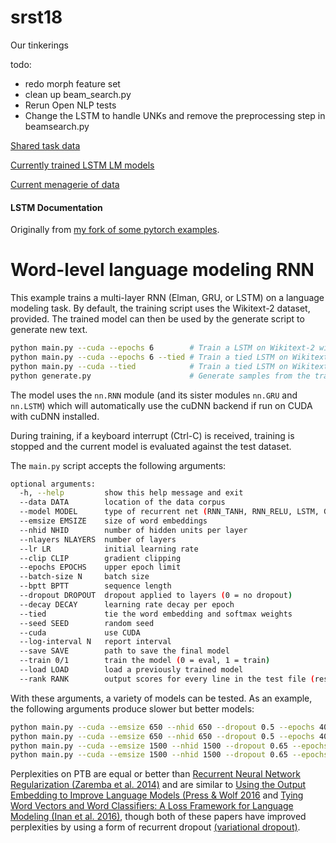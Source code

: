 # srst18
Our tinkerings

todo:
- redo morph feature set
- clean up beam_search.py
- Rerun Open NLP tests
- Change the LSTM to handle UNKs and remove the preprocessing step in beamsearch.py


[Shared task data](http://taln.upf.edu/pages/msr2018-ws/Final4.zip)

[Currently trained LSTM LM models](https://dlk.sdf.org/models.tar.xz)

[Current menagerie of data](https://dlk.sdf.org/data.tar.xz)

#### LSTM Documentation ####
Originally from [my fork of some pytorch examples](https://github.com/DavidLKing/examples).
# Word-level language modeling RNN

This example trains a multi-layer RNN (Elman, GRU, or LSTM) on a language modeling task.
By default, the training script uses the Wikitext-2 dataset, provided.
The trained model can then be used by the generate script to generate new text.

```bash
python main.py --cuda --epochs 6        # Train a LSTM on Wikitext-2 with CUDA, reaching perplexity of 117.61
python main.py --cuda --epochs 6 --tied # Train a tied LSTM on Wikitext-2 with CUDA, reaching perplexity of 110.44
python main.py --cuda --tied            # Train a tied LSTM on Wikitext-2 with CUDA for 40 epochs, reaching perplexity of 87.17
python generate.py                      # Generate samples from the trained LSTM model.
```

The model uses the `nn.RNN` module (and its sister modules `nn.GRU` and `nn.LSTM`)
which will automatically use the cuDNN backend if run on CUDA with cuDNN installed.

During training, if a keyboard interrupt (Ctrl-C) is received,
training is stopped and the current model is evaluated against the test dataset.

The `main.py` script accepts the following arguments:

```bash
optional arguments:
  -h, --help         show this help message and exit
  --data DATA        location of the data corpus
  --model MODEL      type of recurrent net (RNN_TANH, RNN_RELU, LSTM, GRU)
  --emsize EMSIZE    size of word embeddings
  --nhid NHID        number of hidden units per layer
  --nlayers NLAYERS  number of layers
  --lr LR            initial learning rate
  --clip CLIP        gradient clipping
  --epochs EPOCHS    upper epoch limit
  --batch-size N     batch size
  --bptt BPTT        sequence length
  --dropout DROPOUT  dropout applied to layers (0 = no dropout)
  --decay DECAY      learning rate decay per epoch
  --tied             tie the word embedding and softmax weights
  --seed SEED        random seed
  --cuda             use CUDA
  --log-interval N   report interval
  --save SAVE        path to save the final model
  --train 0/1        train the model (0 = eval, 1 = train)
  --load LOAD        load a previously trained model
  --rank RANK        output scores for every line in the test file (results.tsv)
```

With these arguments, a variety of models can be tested.
As an example, the following arguments produce slower but better models:

```bash
python main.py --cuda --emsize 650 --nhid 650 --dropout 0.5 --epochs 40 --train 1           # Test perplexity of 80.97
python main.py --cuda --emsize 650 --nhid 650 --dropout 0.5 --epochs 40 --tied --train 1    # Test perplexity of 75.96
python main.py --cuda --emsize 1500 --nhid 1500 --dropout 0.65 --epochs 40 --train 1        # Test perplexity of 77.42
python main.py --cuda --emsize 1500 --nhid 1500 --dropout 0.65 --epochs 40 --tied --train 1 # Test perplexity of 72.30
```

Perplexities on PTB are equal or better than
[Recurrent Neural Network Regularization (Zaremba et al. 2014)](https://arxiv.org/pdf/1409.2329.pdf)
and are similar to [Using the Output Embedding to Improve Language Models (Press & Wolf 2016](https://arxiv.org/abs/1608.05859) and [Tying Word Vectors and Word Classifiers: A Loss Framework for Language Modeling (Inan et al. 2016)](https://arxiv.org/pdf/1611.01462.pdf), though both of these papers have improved perplexities by using a form of recurrent dropout [(variational dropout)](http://papers.nips.cc/paper/6241-a-theoretically-grounded-application-of-dropout-in-recurrent-neural-networks).
